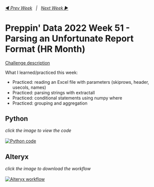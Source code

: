 <h6><a href="..\preppin-data-2022-50\README.md">◀  Prev Week</a>&nbsp;&nbsp;&nbsp;|&nbsp;&nbsp;&nbsp;<a href="..\preppin-data-2022-52\README.md">Next Week  ▶</a></h6>

# Preppin' Data 2022 Week 51 - Parsing an Unfortunate Report Format (HR Month)

[Challenge description](https://preppindata.blogspot.com/2022/12/2022-week-51-parsing-unfortunate-report.html)

What I learned/practiced this week:
* Practiced: reading an Excel file with parameters (skiprows, header, usecols, names)
* Practiced: parsing strings with extractall
* Practiced: conditional statements using numpy where
* Practiced: grouping and aggregation

## Python
<i>click the image to view the code</i><br>
<br>
<a href="preppin-data-2022-51.py">
<img src="img-python-code-2022-51.png?raw=true" alt="Python code">
</a>

## Alteryx
<i>click the image to download the workflow</i><br>
<br>
<a href="preppin-data-2022-51.yxzp">
<img src="img-alteryx-2022-51.png?raw=true" alt="Alteryx workflow">
</a>